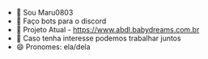 - 👋 Sou Maru0803
- 👀 Faço bots para o discord
- 🌱 Projeto Atual - https://www.abdl.babydreams.com.br
- 💞️ Caso tenha interesse podemos trabalhar juntos 
- 😄 Pronomes: ela/dela
